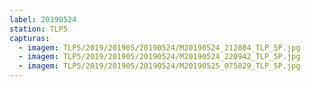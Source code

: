 ```yaml
---
label: 20190524
station: TLP5
capturas:
  - imagem: TLP5/2019/201905/20190524/M20190524_212804_TLP_5P.jpg
  - imagem: TLP5/2019/201905/20190524/M20190524_220942_TLP_5P.jpg
  - imagem: TLP5/2019/201905/20190524/M20190525_075829_TLP_5P.jpg
---
```

